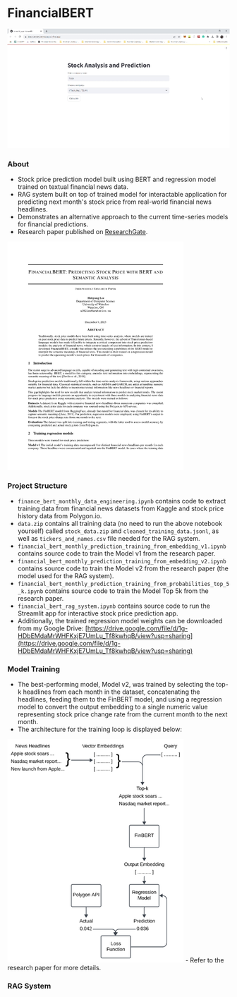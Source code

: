 # FinancialBERT

![Demo GIF](./assets/FinancialBERT_Streamlit_Demo_Speedup.gif)

### About

- Stock price prediction model built using BERT and regression model trained on textual financial news data.
- RAG system built on top of trained model for interactable application for predicting next month's stock price from real-world financial news headlines.
- Demonstrates an alternative approach to the current time-series models for financial predictions.
- Research paper published on [ResearchGate](https://www.researchgate.net/publication/376356600_FinancialBERT_Predicting_Stock_Price_with_BERT_and_Semantic_Analysis).
<a href="https://www.researchgate.net/publication/376356600_FinancialBERT_Predicting_Stock_Price_with_BERT_and_Semantic_Analysis">
    <img src="./assets/FinancialBERT_Research_Paper_Page1.png" width="400" alt="description of the image"/>
</a>

### Project Structure

- `finance_bert_monthly_data_engineering.ipynb` contains code to extract training data from financial news datasets from Kaggle and stock price history data from Polygon.io.
- `data.zip` contains all training data (no need to run the above notebook yourself) called `stock_data.zip` and `cleaned_training_data.jsonl`, as well as `tickers_and_names.csv` file needed for the RAG system.
- `financial_bert_monthly_prediction_training_from_embedding_v1.ipynb` contains source code to train the Model v1 from the research paper.
- `financial_bert_monthly_prediction_training_from_embedding_v2.ipynb` contains source code to train the Model v2 from the research paper (the model used for the RAG system).
- `financial_bert_monthly_prediction_training_from_probabilities_top_5_k.ipynb` contains source code to train the Model Top 5k from the research paper.
- `financial_bert_rag_system.ipynb` contains source code to run the Streamlit app for interactive stock price prediction app.
- Additionally, the trained regression model weights can be downloaded from my Google Drive: [https://drive.google.com/file/d/1g-HDbEMdaMrWHFKxjE7UmLu_Tf8kwhqB/view?usp=sharing](https://drive.google.com/file/d/1g-HDbEMdaMrWHFKxjE7UmLu_Tf8kwhqB/view?usp=sharing)

### Model Training

- The best-performing model, Model v2, was trained by selecting the top-k headlines from each month in the dataset, concatenating the headlines, feeding them to the FinBERT model, and using a regression model to convert the output embedding to a single numeric value representing stock price change rate from the current month to the next month.
- The architecture for the training loop is displayed below:
<img src="./assets/training_diagram.PNG" width="400" alt="description of the image"/>
- Refer to the research paper for more details.

### RAG System
